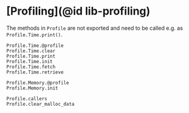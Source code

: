 # [Profiling](@id lib-profiling)

The methods in `Profile` are not exported and need to be called e.g. as `Profile.Time.print()`.

```@docs
Profile.Time.@profile
Profile.Time.clear
Profile.Time.print
Profile.Time.init
Profile.Time.fetch
Profile.Time.retrieve
```

```@docs
Profile.Memory.@profile
Profile.Memory.init
```

```@docs
Profile.callers
Profile.clear_malloc_data
```
